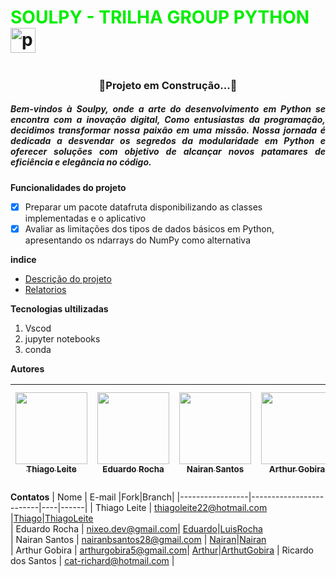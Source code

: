 # <font color="gree"> SOULPY - TRILHA GROUP PYTHON </font><img src="https://cdn.jsdelivr.net/gh/devicons/devicon/icons/python/python-original.svg" height="40" alt="python logo"  />
  <img width="12" />
  
  <h3 align="center">🚧Projeto em Construção...🚧</h3>

 <h5 align="justify">Bem-vindos à Soulpy, onde a arte do desenvolvimento em Python se encontra com a inovação digital, Como entusiastas da programação, decidimos transformar nossa paixão em uma missão. Nossa jornada é dedicada a desvendar os segredos da modularidade em Python e oferecer soluções com objetivo de alcançar novos patamares de eficiência e elegância no código.</h5>

**Funcionalidades do projeto**

- [x] Preparar um pacote datafruta disponibilizando as classes implementadas e o aplicativo
- [x] Avaliar as limitações dos tipos de dados básicos em Python, apresentando os ndarrays do NumPy como alternativa

 **indice**

 - <a href="./DataFruta/DescriçaodasAtividades.md">Descrição do projeto</a>
  - <a href="./Relatorios/">Relatorios</a>

 **Tecnologias ultilizadas**

 1. Vscod
 2. jupyter notebooks
 3. conda

  **Autores**

  | [<img src="https://avatars.githubusercontent.com/u/147214226?v=4" width=115><br><sub>Thiago Leite</sub>](https://github.com/Leitetc) |  [<img src="https://avatars.githubusercontent.com/u/133709733?v=4" width=115><br><sub>Eduardo Rocha </sub>](https://github.com/eduardsroch) |  [<img src="https://avatars.githubusercontent.com/u/144444085?v=4" width=115><br><sub>Nairan Santos</sub>](https://github.com/nairansantos) | [<img src="https://avatars.githubusercontent.com/u/146987217?v=4" width=115><br><sub>Arthur Gobira</sub>](https://github.com/GobiraArthur) | [<img src="https://avatars.githubusercontent.com/u/148831994?v=4" width=115><br><sub>Ricardo dos Santos </sub>](https://github.com/RicardTIc) |
| :---: | :---: | :---: | :---: |:---: |

**Contatos**
| Nome            | E-mail                  |Fork|Branch|
|-----------------|-------------------------|----|------|
| Thiago Leite    | [thiagoleite22@hotmail.com](mailto:thiagoleite22@hotmail.com) |[Thiago](https://github.com/Leitetc/TrilhaPython.git)|[ThiagoLeite](https://github.com/eduardsroch/TrilhaPython/tree/ThiagoLeite)  
| Eduardo Rocha   | [nixeo.dev@gmail.com](mailto:nixeo.dev@gmail.com)| [Eduardo](https://github.com/eduardsroch/TrilhaPython/tree/LuisRocha)|[LuisRocha](https://github.com/eduardsroch/TrilhaPython/tree/LuisRocha)  
| Nairan Santos   | [nairanbsantos28@gmail.com](mailto:nairanbsantos28@gmail.com) | [Nairan](https://github.com/nairansantos/TrilhaPython)|[Nairan](https://github.com/eduardsroch/TrilhaPython/tree/nairan)  
| Arthur Gobira   | [arthurgobira5@gmail.com](mailto:arthurgobira5@gmail.com)| [Arthur](https://github.com/GobiraArthur/TrilhaPython)|[ArthutGobira](https://github.com/eduardsroch/TrilhaPython/tree/ArthutGobira) 
| Ricardo dos Santos   | [cat-richard@hotmail.com](mailto:cat-richard@hotmail.com) |
